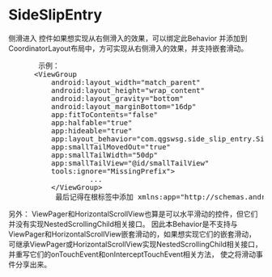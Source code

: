 # SideSlipEntry

侧滑进入 控件如果想实现从右侧滑入的效果，可以绑定此Behavior 并添加到CoordinatorLayout布局中，方可实现从右侧滑入的效果，并支持嵌套滑动。 
<pre>
       示例：
      &lt;ViewGroup
          android:layout_width=&quot;match_parent&quot;
          android:layout_height=&quot;wrap_content&quot;
          android:layout_gravity=&quot;bottom&quot;
          android:layout_marginBottom=&quot;16dp&quot;
          app:fitToContents=&quot;false&quot;
          app:halfable=&quot;true&quot;
          app:hideable=&quot;true&quot;
          app:layout_behavior=&quot;com.qgswsg.side_slip_entry.SideSlipEntryBehavior&quot;
          app:smallTailMovedOut=&quot;true&quot;
          app:smallTailWidth=&quot;50dp&quot;
          app:smallTailView=&quot;@id/smallTailView&quot;
          tools:ignore=&quot;MissingPrefix&quot;&gt;
                   ...
          &lt;/ViewGroup&gt;
           最后记得在根标签中添加 xmlns:app="http://schemas.android.com/apk/res-auto"
</pre>
另外：
ViewPager和HorizontalScrollView也算是可以水平滑动的控件，但它们并没有实现NestedScrollingChild相关接口。 因此本Behavior是不支持与ViewPager和HorizontalScrollView嵌套滑动的，如果想实现它们的嵌套滑动， 可继承ViewPager或HorizontalScrollView实现NestedScrollingChild相关接口，并重写它们的onTouchEvent和onInterceptTouchEvent相关方法， 使之将滑动事件分享出来。
